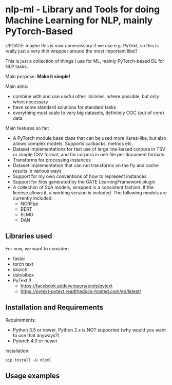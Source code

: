 # nlp-ml - Library and Tools for doing Machine Learning for NLP, mainly PyTorch-Based

UPDATE: maybe this is now unnecessary if we use e.g. PyText,
so this is really just a very thin wrapper around the most important libs!!

This is just a collection of things I use for ML, mainly PyTorch-based DL for NLP tasks.

Main purpose: **Make it simple!**

Main aims:
* combine with and use useful other libraries, where possible, but only when necessary
* have some standard solutions for standard tasks
* everything must scale to very big datasets, definitely OOC (out of core) data


Main features so far:
* A PyTorch module base class that can be used more Keras-like, but also allows complex
  models. Supports callbacks, metrics etc.
* Dataset implementations for fast use of large line-based corpora in TSV or simple CSV format,
  and for corpora in one file per document formats
* Transforms for processing instances 
* Dataset implementation that can run transforms on the fly and cache results in various ways
* Support for my own conventions of how to represent instances
* Support for files generated by the GATE LearningFramework plugin
* A collection of SoA models, wrapped in a consistent fashion. If the license allows it, 
  a working version is included. The following models are currently included:
  * NCRFpp 
  * BERT
  * ELMO
  * DAN

## Libraries used 


For now, we want to consider:
* fastai
* torch text
* skorch
* dstoolbox
* PyText !!
  * https://facebook.ai/developers/tools/pytext
  * https://pytext-pytext.readthedocs-hosted.com/en/latest/

## Installation and Requirements

Requirements:
* Python 3.5 or newer, Python 2.x is NOT supported (why would you want to use that anyways?)
* Pytorch 4.0 or newer

Installation:
```
pip install -U nlpml
```

## Usage examples


